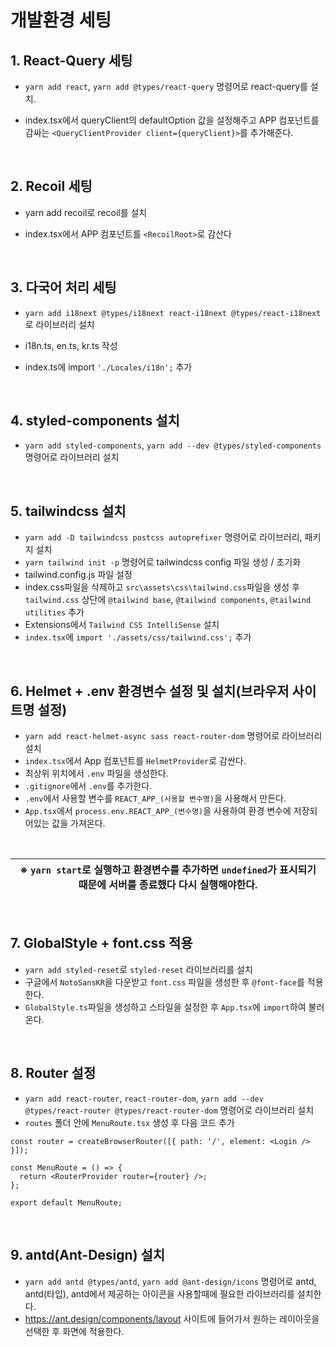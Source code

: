 # 개발환경 세팅

## 1. React-Query 세팅

- `yarn add react`, `yarn add @types/react-query` 명령어로 react-query를 설치.
- index.tsx에서 queryClient의 defaultOption 값을 설정해주고 APP 컴포넌트를 감싸는 `<QueryClientProvider client={queryClient}>`를 추가해준다.

  <br/>

## 2. Recoil 세팅

- yarn add recoil로 recoil를 설치
- index.tsx에서 APP 컴포넌트를 `<RecoilRoot>`로 감산다

  <br/>

## 3. 다국어 처리 세팅

- `yarn add i18next @types/i18next react-i18next @types/react-i18next`로 라이브러리 설치
- i18n.ts, en.ts, kr.ts 작성
- index.ts에 import `'./Locales/i18n';` 추가

  <br/>

## 4. styled-components 설치

- `yarn add styled-components`, `yarn add --dev @types/styled-components` 명령어로 라이브러리 설치

<br/>

## 5. tailwindcss 설치

- `yarn add -D tailwindcss postcss autoprefixer` 명령어로 라이브러리, 패키지 설치
- `yarn tailwind init -p` 명령어로 tailwindcss config 파일 생성 / 초기화
- tailwind.config.js 파일 설정
- index.css파일을 삭제하고 `src\assets\css\tailwind.css`파일을 생성 후 `tailwind.css` 상단에 `@tailwind base`, `@tailwind components`, `@tailwind utilities` 추가
- Extensions에서 `Tailwind CSS IntelliSense` 설치
- `index.tsx`에 `import './assets/css/tailwind.css';` 추가

<br/>

## 6. Helmet + .env 환경변수 설정 및 설치(브라우저 사이트명 설정)

- `yarn add react-helmet-async sass react-router-dom` 명령어로 라이브러리 설치
- `index.tsx`에서 App 컴포넌트를 `HelmetProvider`로 감싼다.
- 최상위 위치에서 `.env` 파일을 생성한다.
- `.gitignore`에서 `.env`를 추가한다.
- `.env`에서 사용할 변수를 `REACT_APP_(사용할 변수명)`을 사용해서 만든다.
- `App.tsx`에서 `process.env.REACT_APP_(변수명)`을 사용하여 환경 변수에 저장되어있는 값을 가져온다.

<br/>

| ※ `yarn start`로 실행하고 환경변수를 추가하면 `undefined`가 표시되기 때문에 서버를 종료했다 다시 실행해야한다. |
| -------------------------------------------------------------------------------------------------------------- |

<br/>

## 7. GlobalStyle + font.css 적용

- `yarn add styled-reset`로 `styled-reset` 라이브러리를 설치
- 구글에서 `NotoSansKR`을 다운받고 `font.css` 파일을 생성한 후 `@font-face`를 적용한다.
- `GlobalStyle.ts`파일을 생성하고 스타일을 설정한 후 `App.tsx`에 `import`하여 불러온다.

<br/>

## 8. Router 설정

- `yarn add react-router`, `react-router-dom`, `yarn add --dev @types/react-router @types/react-router-dom` 명령어로 라이브러리 설치
- `routes` 폴더 안에 `MenuRoute.tsx` 생성 후 다음 코드 추가

```
const router = createBrowserRouter([{ path: '/', element: <Login /> }]);

const MenuRoute = () => {
  return <RouterProvider router={router} />;
};

export default MenuRoute;
```

<br/>

## 9. antd(Ant-Design) 설치

- `yarn add antd @types/antd`, `yarn add @ant-design/icons` 명령어로 antd, antd(타입), antd에서 제공하는 아이콘을 사용할때에 필요한 라이브러리를 설치한다.
- https://ant.design/components/layout 사이트에 들어가서 원하는 레이아웃을 선택한 후 화면에 적용한다.
